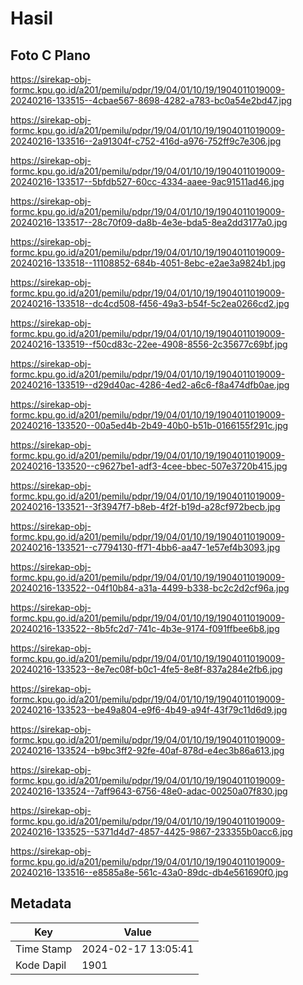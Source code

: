 # Hasil

## Foto C Plano

https://sirekap-obj-formc.kpu.go.id/a201/pemilu/pdpr/19/04/01/10/19/1904011019009-20240216-133515--4cbae567-8698-4282-a783-bc0a54e2bd47.jpg

https://sirekap-obj-formc.kpu.go.id/a201/pemilu/pdpr/19/04/01/10/19/1904011019009-20240216-133516--2a91304f-c752-416d-a976-752ff9c7e306.jpg

https://sirekap-obj-formc.kpu.go.id/a201/pemilu/pdpr/19/04/01/10/19/1904011019009-20240216-133517--5bfdb527-60cc-4334-aaee-9ac91511ad46.jpg

https://sirekap-obj-formc.kpu.go.id/a201/pemilu/pdpr/19/04/01/10/19/1904011019009-20240216-133517--28c70f09-da8b-4e3e-bda5-8ea2dd3177a0.jpg

https://sirekap-obj-formc.kpu.go.id/a201/pemilu/pdpr/19/04/01/10/19/1904011019009-20240216-133518--11108852-684b-4051-8ebc-e2ae3a9824b1.jpg

https://sirekap-obj-formc.kpu.go.id/a201/pemilu/pdpr/19/04/01/10/19/1904011019009-20240216-133518--dc4cd508-f456-49a3-b54f-5c2ea0266cd2.jpg

https://sirekap-obj-formc.kpu.go.id/a201/pemilu/pdpr/19/04/01/10/19/1904011019009-20240216-133519--f50cd83c-22ee-4908-8556-2c35677c69bf.jpg

https://sirekap-obj-formc.kpu.go.id/a201/pemilu/pdpr/19/04/01/10/19/1904011019009-20240216-133519--d29d40ac-4286-4ed2-a6c6-f8a474dfb0ae.jpg

https://sirekap-obj-formc.kpu.go.id/a201/pemilu/pdpr/19/04/01/10/19/1904011019009-20240216-133520--00a5ed4b-2b49-40b0-b51b-0166155f291c.jpg

https://sirekap-obj-formc.kpu.go.id/a201/pemilu/pdpr/19/04/01/10/19/1904011019009-20240216-133520--c9627be1-adf3-4cee-bbec-507e3720b415.jpg

https://sirekap-obj-formc.kpu.go.id/a201/pemilu/pdpr/19/04/01/10/19/1904011019009-20240216-133521--3f3947f7-b8eb-4f2f-b19d-a28cf972becb.jpg

https://sirekap-obj-formc.kpu.go.id/a201/pemilu/pdpr/19/04/01/10/19/1904011019009-20240216-133521--c7794130-ff71-4bb6-aa47-1e57ef4b3093.jpg

https://sirekap-obj-formc.kpu.go.id/a201/pemilu/pdpr/19/04/01/10/19/1904011019009-20240216-133522--04f10b84-a31a-4499-b338-bc2c2d2cf96a.jpg

https://sirekap-obj-formc.kpu.go.id/a201/pemilu/pdpr/19/04/01/10/19/1904011019009-20240216-133522--8b5fc2d7-741c-4b3e-9174-f091ffbee6b8.jpg

https://sirekap-obj-formc.kpu.go.id/a201/pemilu/pdpr/19/04/01/10/19/1904011019009-20240216-133523--8e7ec08f-b0c1-4fe5-8e8f-837a284e2fb6.jpg

https://sirekap-obj-formc.kpu.go.id/a201/pemilu/pdpr/19/04/01/10/19/1904011019009-20240216-133523--be49a804-e9f6-4b49-a94f-43f79c11d6d9.jpg

https://sirekap-obj-formc.kpu.go.id/a201/pemilu/pdpr/19/04/01/10/19/1904011019009-20240216-133524--b9bc3ff2-92fe-40af-878d-e4ec3b86a613.jpg

https://sirekap-obj-formc.kpu.go.id/a201/pemilu/pdpr/19/04/01/10/19/1904011019009-20240216-133524--7aff9643-6756-48e0-adac-00250a07f830.jpg

https://sirekap-obj-formc.kpu.go.id/a201/pemilu/pdpr/19/04/01/10/19/1904011019009-20240216-133525--5371d4d7-4857-4425-9867-233355b0acc6.jpg

https://sirekap-obj-formc.kpu.go.id/a201/pemilu/pdpr/19/04/01/10/19/1904011019009-20240216-133516--e8585a8e-561c-43a0-89dc-db4e561690f0.jpg


## Metadata

| Key        | Value               |
| ---------- | ------------------- |
| Time Stamp | 2024-02-17 13:05:41 |
| Kode Dapil | 1901                |




